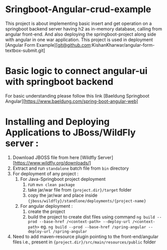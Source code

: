 Sringboot-Angular-crud-example
===============================
This project is about implementing basic insert and get operation on a springboot backend server having h2 as in-memory database, calling from angular front-end.
And also deploying the springboot-project along side with angular in one war application. 
This project is used in deployment [Angular Form Example][git@github.com:KishanKharwar/angular-form-textbox-submit.git]
# Basic logic to connect angular-ui with springboot backend
For basic understanding please follow this link [Baeldung Springboot Angular][https://www.baeldung.com/spring-boot-angular-web]

# Installing and Deploying Applications to JBoss/WildFly server : 
1. Download JBOSS file from here [Wildfly Server][https://www.wildfly.org/downloads/]
1. Extract and run `standalone` batch file from `bin` directory
1. For deployment of any project :
    1. For Java-Springboot project deployment
        1. run `mvn clean package`
        1. take jar/war file from `{project.dir}/target` folder
        1. copy the jar/war and place inside `{jboss/wildfly}/standlone/deployments/{project-name}`
    1. For angular deployment : 
        1. create the project 
        1. build the project to create dist files using command `ng build --prod --base-href /<context-path> --deploy-url /<context-path>` eg. `ng build --prod --base-href /spring-angular --deploy-url /spring-angular`
1. Need to add maven-resource plugin pointing to the front-end/angular files i.e., present in `{project.dir}/src/main/resources/public` folder       
 
